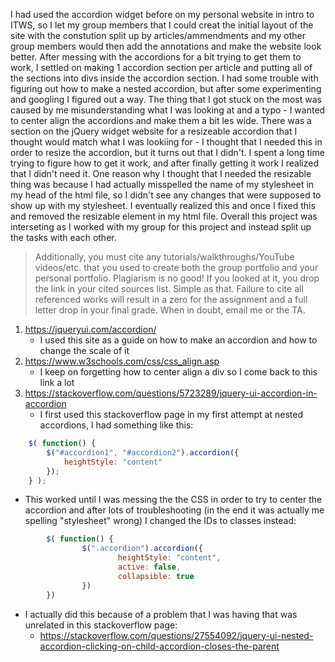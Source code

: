 I had used the accordion widget before on my personal website in intro to ITWS, so I let my group members that I could creat the initial layout of the site with the constution split up by articles/ammendments and my other group members would then add the annotations and make the website look better.
After messing with the accordions for a bit trying to get them to work, I settled on making 1 accordion section per article and putting all of the sections into divs inside the accordion section. I had some trouble with figuring out how to make a nested accordion, but after some experimenting and googling I figured out a way. The thing that I got stuck on the most was caused by me misunderstanding what I was looking at and a typo - I wanted to center align the accordions and make them a bit les wide. There was a section on the jQuery widget website for a resizeable accordion that I thought would match what I was lookiing for - I thought that I needed this in order to resize the accordion, but it turns out that I didn't. I spent a long time trying to figure how to get it work, and after finally getting it work I realized that I didn't need it. One reason why I thought that I needed the resizable thing was because I had actually misspelled the name of my stylesheet in my head of the html file, so I didn't see any changes that were supposed to show up with my stylesheet. I eventually realized this and once I fixed this and removed the resizable element in my html file. Overall this project was interseting as I worked with my group for this project and instead split up the tasks with each other.
> Additionally, you must cite any tutorials/walkthroughs/YouTube videos/etc. that you used to create both the group portfolio and your personal portfolio. Plagiarism is no good! If you looked at it, you drop the link in your cited sources list. Simple as that. Failure to cite all referenced works will result in a zero for the assignment and a full letter drop in your final grade. When in doubt, email me or the TA.
1. https://jqueryui.com/accordion/
	- I used this site as a guide on how to make an accordion and how to change the scale of it
2. https://www.w3schools.com/css/css_align.asp
	- I keep on forgetting how to center align a div so I come back to this link a lot
3. https://stackoverflow.com/questions/5723289/jquery-ui-accordion-in-accordion
 	- I first used this stackoverflow page in my first attempt at nested accordions, I had something like this:
```javascript
    $( function() {
        $("#accordion1", "#accordion2").accordion({
            heightStyle: "content"
        });
    } );
```
- This worked until I was messing the the CSS in order to try to center the accordion and after lots of troubleshooting (in the end it was actually me spelling "stylesheet" wrong) I changed the IDs to classes instead:
```javascript
		$( function() {
				$(".accordion").accordion({
						heightStyle: "content",
						active: false,
						collapsible: true
				})
		})
```
- I actually did this because of a problem that I was having that was unrelated in this stackoverflow page: 
	- https://stackoverflow.com/questions/27554092/jquery-ui-nested-accordion-clicking-on-child-accordion-closes-the-parent